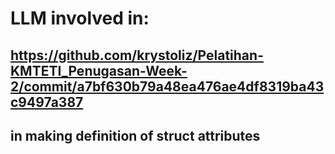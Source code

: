 # LLM involved in:

## https://github.com/krystoliz/Pelatihan-KMTETI_Penugasan-Week-2/commit/a7bf630b79a48ea476ae4df8319ba43c9497a387
## in making definition of struct attributes
